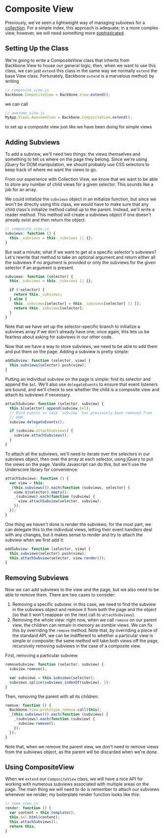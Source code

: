 # Composite View

Previously, we've seen a lightweight way of managing subviews for a
[collection](../w7d3/collection-view-pattern.md).  For a simple index,
this approach is adequate; in a more complex view, however, we will need
something more [sophisticated](../w7d5/composite_view.js).

## Setting Up the Class

We're going to write a CompositeView class that inherits from Backbone.View
to house our general logic; then, when we want to use this class, we can
just `extend` this class in the same way we normally `extend` the base View
class. Fortunately, Backbone `extend` is a marvelous method: by writing
```js
// composite_view.js
Backbone.CompositeView = Backbone.View.extend();
```
we can call
```js
// awesome_view.js
MyApp.Views.AwesomeView = Backbone.CompositeView.extend();
```
to set up a composite view just like we have been doing for simple views

## Adding Subviews

To add a subview, we'll need two things: the views themselves and
something to tell us where on the page they belong. Since we're using
jQuery for DOM manipulation, we should probably use CSS selectors to
keep track of where we want the views to go.

From our experience with Collection View, we know that we want to be able
to store any number of child views for a given selector. This sounds like a
job for an array.

We could initialize the `subviews` object in an initialize function, but
since we won't be directly using this class, we would have to make sure that
any child class's initialize method called up to the parent. Instead, we'll
write a reader method. This method will create a subviews object if one
doesn't already exist and then return the object.

```js
// composite_view.js
subviews: function () {
  this._subviews = this._subviews || {};
}
```
But wait a minute; what if we want to get at a specific selector's subviews?
Let's rewrite that method to take an optional argument and return either all
the subviews if no argument is provided or only the subviews for the given
selector if an argument is present.
```js
subviews: function (selector) {
  this._subviews = this._subviews || {};

  if (!selector) {
    return this._subviews;
  } else {
    this._subviews[selector] = this._subviews[selector] || [];
    return this._subviews[selector];
  }
}
```
Note that we have set up the selector-specific branch to initialize a
subviews array if we don't already have one; once again, this lets us
be fearless about asking for subviews in our other code.

Now that we have a way to store subviews, we need to be able to add them
and put them on the page. Adding a subview is pretty simple:
```js
addSubview: function (selector, view) {
  this.subviews(selector).push(view);
}
```
Putting an individual subview on the page is simple: find its selector
and append the `$el`. We'll also use `delegateEvents` to ensure that
event listeners are bound, and we'll check to see whether the child
is a composite view and attach its subviews if necessary.
```js
attachSubview: function (selector, subview) {
  this.$(selector).append(subview.$el);
  // Bind events in case `subview` has previously been removed from
  // DOM.
  subview.delegateEvents();

  if (subview.attachSubviews) {
    subview.attachSubviews();
  }
}
```

To attach all the subviews, we'll need to iterate over the selectors in our
subviews object, then over the array at each selector, using jQuery to
put the views on the page. Vanilla Javascript can do this, but we'll use
the Underscore library for convenience:
```js
attachSubviews: function () {
  var view = this;
  _(this.subviews()).each(function (subviews, selector) {
    view.$(selector).empty();
    _(subviews).each(function (subview) {
      view.attachSubview(selector, subview);
    });
  });
}
```
One thing we haven't done is render the subviews; for the most part, we can
delegate this to the individual views, letting their event handlers deal with
any changes, but it makes sense to render and try to attach the subview when
we first add it:
```js
addSubview: function (selector, view) {
  this.subviews(selector).push(view);
  this.attachSubview(selector, view.render());
}
```

## Removing Subviews

Now we can add subviews to the view and the page, but we also need to be
able to remove them. There are two cases to consider:
1. Removing a specific subview: in this case, we need to find the subview
in the subviews object and remove it from both the page and the object (so
that it won't reappear on the next call to `attachSubviews`).
2. Removing the whole view: right now, when we call `remove` on our parent
view, the children can remain in memory as zombie views. We can fix this by
overriding the `remove` method. Note that, by overriding a piece of the
standard API, we can be indifferent to whether a particular view is simple
or composite: the same method will take both views off the page, recursively
removing subviews in the case of a composite view.

First, removing a particular subview:
```js
removeSubview: function (selector, subview) {
  subview.remove();

  var subviews = this.subviews(selector);
  subviews.splice(subviews.indexOf(subview), 1);
}
```
Then, removing the parent with all its children:
```js
remove: function () {
  Backbone.View.prototype.remove.call(this);
  _(this.subviews()).each(function (subviews) {
    _(subviews).each(function (subview) {
      subview.remove();
    });
  });
}
```

Note that, when we remove the parent view, we don't need to remove views
from the subviews object, as the parent will be discarded when we're done.

## Using CompositeView
When we `extend` our `CompositeView` class, we will have a nice API for
working with numerous subviews associated with multiple areas on the page.
The main thing we will need to do is remember to attach our subviews whenever
we render; my boilerplate render function looks like this:
```js
// some_view.js
render: function () {
  var content = this.template();
  this.$el.html(content);
  this.attachSubviews();
  return this;
}
```
